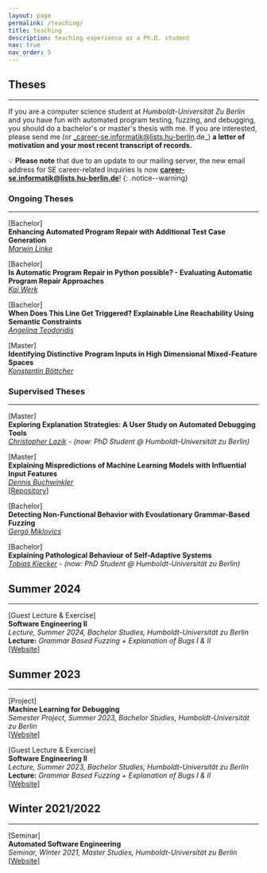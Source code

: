 ```yaml
---
layout: page
permalink: /teaching/
title: teaching
description: teaching experience as a Ph.D. student
nav: true
nav_order: 5
---
```


## Theses
---

If you are a computer science student at _Humboldt-Universität Zu Berlin_ and you have fun with automated program testing, fuzzing, and debugging, you should do a bachelor's or master's thesis with me. If you are interested, please send me (or _career-se.informatik@lists.hu-berlin.de_) **a letter of motivation and your most recent transcript of records.**

💡 **Please note** that due to an update to our mailing server, the new email address for SE career-related inquiries is now **career-se.informatik@lists.hu-berlin.de**!
{: .notice--warning}

### Ongoing Theses
--- 

[Bachelor]<br />
**Enhancing Automated Program Repair with Additional Test Case Generation**<br />
<em><ins>Marwin Linke</ins></em><br />

[Bachelor]<br />
**Is Automatic Program Repair in Python possible? - Evaluating Automatic Program Repair Approaches**<br />
<em><ins>Kai Werk</ins></em><br />

[Bachelor]<br />
**When Does This Line Get Triggered? Explainable Line Reachability Using Semantic Constraints**<br />
<em><ins>Angelina Teodoridis</ins></em><br />

[Master]<br />
**Identifying Distinctive Program Inputs in High Dimensional Mixed-Feature Spaces**<br />
<em><ins>Konstantin Böttcher</ins></em><br />

### Supervised Theses
--- 

[Master]<br />
**Exploring Explanation Strategies: A User Study on Automated Debugging Tools**<br />
<em><ins>Christopher Lazik</ins> - (now: PhD Student @ Humboldt-Universität zu Berlin)</em><br />

[Master]<br />
**Explaining Mispredictions of Machine Learning Models with Influential Input Features**<br />
<em><ins>Dennis Buchwinkler</ins></em><br />
[[Repository](https://github.com/buchwind/misprediction_explanation/)]<br />

[Bachelor]<br />
**Detecting Non-Functional Behavior with Evoulationary Grammar-Based Fuzzing**<br />
<em><ins>Gergö Miklovics</ins></em><br />

[Bachelor]<br />
**Explaining Pathological Behaviour of Self-Adaptive Systems**<br />
<em><ins>Tobias Kiecker</ins> - (now: PhD Student @ Humboldt-Universität zu Berlin)</em><br />


## Summer 2024
---

[Guest Lecture & Exercise]<br/>
**Software Engineering II**<br/>
<em>Lecture, Summer 2024, Bachelor Studies, Humboldt-Universität zu Berlin</em><br />
**Lecture:** <em>Grammar Based Fuzzing + Explanation of Bugs I & II</em><br/>
[[Website](https://www.informatik.hu-berlin.de/de/forschung/gebiete/se/teaching/ss2024/se2)]<br />


## Summer 2023
---

[Project]<br />
**Machine Learning for Debugging**<br />
<em>Semester Project, Summer 2023, Bachelor Studies, Humboldt-Universität zu Berlin</em><br />
[[Website](https://www.informatik.hu-berlin.de/de/forschung/gebiete/se/teaching/ss2023/sp_mlmgd/sp_assv)]<br />


[Guest Lecture & Exercise]<br/>
**Software Engineering II**<br/>
<em>Lecture, Summer 2023, Bachelor Studies, Humboldt-Universität zu Berlin</em><br />
**Lecture:** <em>Grammar Based Fuzzing + Explanation of Bugs I & II</em><br/>
[[Website](https://www.informatik.hu-berlin.de/de/forschung/gebiete/se/teaching/ss2023/se2)]<br />


## Winter 2021/2022
---

[Seminar]<br />
**Automated Software Engineering**<br />
<em>Seminar, Winter 2021, Master Studies, Humboldt-Universität zu Berlin</em><br />
[[Website](https://www.informatik.hu-berlin.de/de/forschung/gebiete/se/teaching/ws2021/ase)]<br />
